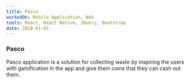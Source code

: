 ```yaml
---
title: Pasco
workedOn: Mobile Application, Web
tools: React, React Native, JQuery, Bootstrap
date: 2018-01-01
---
```


### Pasco

Pasco application is a solution for collecting waste by inspiring the users with
gamification in the app and give them coins that they can cash out them.
